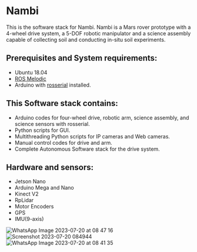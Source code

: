# Nambi
This is the software stack for Nambi. Nambi is a Mars rover prototype with a 4-wheel drive system, a 5-DOF robotic manipulator and a science assembly capable of collecting soil and conducting in-situ soil experiments.

## Prerequisites and System requirements:
* Ubuntu 18.04
* [ROS Melodic](http://wiki.ros.org/melodic/Installation/Ubuntu)
* Arduino with [rosserial](http://wiki.ros.org/rosserial) installed.

## This Software stack contains:
* Arduino codes for four-wheel drive, robotic arm, science assembly, and science sensors with rosserial.
* Python scripts for GUI.
* Multithreading Python scripts for IP cameras and Web cameras.
* Manual control codes for drive and arm.
* Complete Autonomous Software stack for the drive system.

## Hardware and sensors:
* Jetson Nano
* Arduino Mega and Nano
* Kinect V2
* RpLidar
* Motor Encoders
* GPS
* IMU(9-axis)

![WhatsApp Image 2023-07-20 at 08 47 16](https://github.com/spriyansh28/Nambi-mars-rover-prototype/assets/80885325/932b8af9-3b0b-476c-9983-18968bb2f054)
![Screenshot 2023-07-20 084944](https://github.com/spriyansh28/Nambi-mars-rover-prototype/assets/80885325/f8b6dd14-7337-460f-9077-7ee8bb10d91b)
![WhatsApp Image 2023-07-20 at 08 41 35](https://github.com/spriyansh28/Nambi-mars-rover-prototype/assets/80885325/995c02c0-b494-4000-80d7-2507bf4c6f37)
